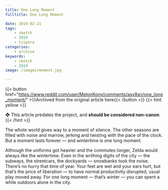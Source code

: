 ```yaml
---
title: One Long Moment
fulltitle: One Long Moment

date: 2019-02-21
tags:
    - sketch
    - 2019
    - tzipora
categories:
    - archive
keywords:
    - sketch
    - 2019
image: /images/moment.jpg

---
```

{{< button href="https://www.reddit.com/user/MelonKony/comments/asy8sn/one_long_moment/" >}}Archived from the original article here{{< /button >}}
{{< hint yellow >}}

❖ This article predates the project, and **should be considered non-canon**.
{{< /hint >}}

The whole world gives way to a moment of silence. The other seasons are filled with noise and marrow, jerking and twisting with the pace of the clock. But a moment lasts forever — and wintertime is one long moment.

Although the uniforms got heavier and the commutes longer, Zelda would always like the wintertime. Even in the writhing digits of the city — the subways, the streetcars, the dockyards — snowbanks took the noise. There’s no hurry that time of year. Your feet are wet and your ears hurt, but that’s the price of liberation — to have normal productivity disrupted, usual play moved away. For one long moment — that’s winter — you can spent a while outdoors alone in the city.
